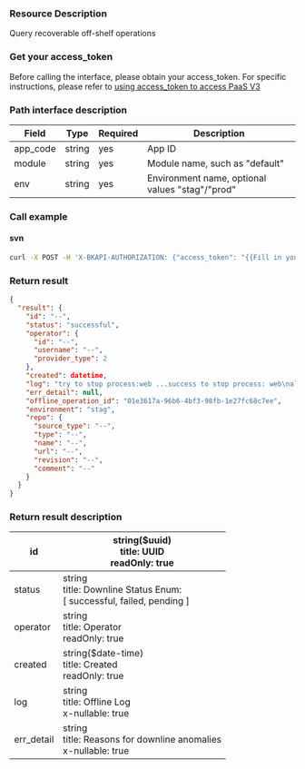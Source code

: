 ### Resource Description
Query recoverable off-shelf operations

### Get your access_token
Before calling the interface, please obtain your access_token. For specific instructions, please refer to [using access_token to access PaaS V3](https://bk.tencent.com/docs/markdown/PaaS3.0/topics/paas/access_token)

### Path interface description

|   Field   | Type | Required |     Description     |
| ------------ | ------------ | ------ | ---------------- |
|   app_code   |   string     |   yes   | App ID    |
|   module |   string     |   yes   | Module name, such as "default"|
|   env | string |yes| Environment name, optional values "stag"/"prod"|

### Call example

#### svn
```bash
curl -X POST -H 'X-BKAPI-AUTHORIZATION: {"access_token": "{{Fill in your AccessToken}}"}' http://bkapi.example.com/api/bkpaas3/prod/bkapps/applications/{{Fill in your AccessToken}}/modules/{{Fill in your module name}}/envs/{Fill in the App deployment environment:stag or prod}/offlines/resumable/
```

### Return result
```json
{
  "result": {
    "id": "--",
    "status": "successful",
    "operator": {
      "id": "--",
      "username": "--",
      "provider_type": 2
    },
    "created": datetime,
    "log": "try to stop process:web ...success to stop process: web\nall process stopped.\n",
    "err_detail": null,
    "offline_operation_id": "01e3617a-96b6-4bf3-98fb-1e27fc68c7ee",
    "environment": "stag",
    "repo": {
      "source_type": "--",
      "type": "--",
      "name": "--",
      "url": "--",
      "revision": "--",
      "comment": "--"
    }
  }
}
```

### Return result description

| id         | string($uuid)<br/>title: UUID<br/>readOnly: true             |
| ---------- | ------------------------------------------------------------ |
| status     | string<br/>title: Downline Status Enum:<br/>[ successful, failed, pending ] |
| operator   | string<br/>title: Operator<br/>readOnly: true                |
| created    | string($date-time)<br/>title: Created<br/>readOnly: true     |
| log        | string<br/>title: Offline Log<br/>x-nullable: true           |
| err_detail | string<br/>title: Reasons for downline anomalies<br/>x-nullable: true |



